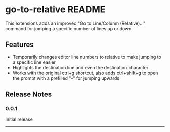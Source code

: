 # go-to-relative README

This extensions adds an improved "Go to Line/Column (Relative)..." command for jumping a specific number of lines up or down.

## Features

-   Temporarily changes editor line numbers to relative to make jumping to a specific line easier
-   Highlights the destination line and even the destination character
-   Works with the original ctrl+g shortcut, also adds ctrl+shift+g to open the prompt with a prefilled "-" for jumping upwards

## Release Notes

### 0.0.1

Initial release

---
